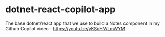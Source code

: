 # dotnet-react-copilot-app
The base dotnet/react app that we use to build a Notes component in my Github Copilot video - https://youtu.be/yKSoHWLmWYM
